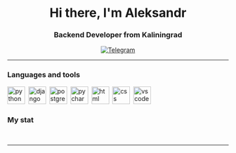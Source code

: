 <div id="header" align="center">
  <h1>Hi there, I'm Aleksandr</h1> 
  <h3>Backend Developer from Kaliningrad</h3>
</div>
  
<div id="socials" align="center">
  <a href="https://t.me/CamcoHKappacko">
    <img src="https://img.shields.io/badge/Telegram-blue?style=for-the-badge&logo=telegram&logoColor=white" alt="Telegram"/>
  </a>
</div>  

---
  
### Languages and tools
  
<img src="https://cdn.jsdelivr.net/gh/devicons/devicon/icons/python/python-original.svg" title="python" width="40" height="40"/>&nbsp;
<img src="https://cdn.jsdelivr.net/gh/devicons/devicon/icons/django/django-plain.svg" title="django" width="40" height="40"/>&nbsp;
<img src="https://cdn.jsdelivr.net/gh/devicons/devicon/icons/postgresql/postgresql-original.svg" title="postgressql" width="40" height="40"/>&nbsp;
<img src="https://cdn.jsdelivr.net/gh/devicons/devicon/icons/pycharm/pycharm-original.svg" title="pycharm" width="40" height="40"/>&nbsp;
<img src="https://cdn.jsdelivr.net/gh/devicons/devicon/icons/html5/html5-original.svg" title="html" width="40" height="40"/>&nbsp;
<img src="https://cdn.jsdelivr.net/gh/devicons/devicon/icons/css3/css3-original.svg" title="css" width="40" height="40"/>&nbsp;
<img src="https://cdn.jsdelivr.net/gh/devicons/devicon/icons/vscode/vscode-original.svg" title="vscode" width="40" height="40"/>&nbsp;
                    
### My stat

<div id="stat" align="center">
    <img src="https://github-profile-summary-cards.vercel.app/api/cards/profile-details?username=ReutAS39&theme=github_dark" alt=""/>
    <img src="https://github-profile-summary-cards.vercel.app/api/cards/most-commit-language?username=ReutAS39&theme=github_dark" alt=""/>
     <img src="https://github-profile-summary-cards.vercel.app/api/cards/stats?username=ReutAS39&theme=github_dark" alt=""/>
</div>
  
---          
  
<!--

### Hi there 👋

**ReutAS39/ReutAS39** is a ✨ _special_ ✨ repository because its `README.md` (this file) appears on your GitHub profile.

Here are some ideas to get you started:

- 🔭 I’m currently working on ...
- 🌱 I’m currently learning ...
- 👯 I’m looking to collaborate on ...
- 🤔 I’m looking for help with ...
- 💬 Ask me about ...
- 📫 How to reach me: ...
- 😄 Pronouns: ...
- ⚡ Fun fact: ...
-->
